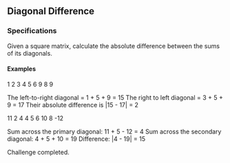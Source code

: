## Diagonal Difference

### Specifications

Given a square matrix, calculate the absolute difference between the sums of its diagonals.

#### Examples

1 2 3
4 5 6
9 8 9  

The left-to-right diagonal = 1 + 5 + 9 = 15
The right to left diagonal = 3 + 5 + 9 = 17
Their absolute difference is |15 - 17| = 2


11 2 4
4 5 6
10 8 -12

Sum across the primary diagonal: 11 + 5 - 12 = 4
Sum across the secondary diagonal: 4 + 5 + 10 = 19
Difference: |4 - 19| = 15

Challenge completed.